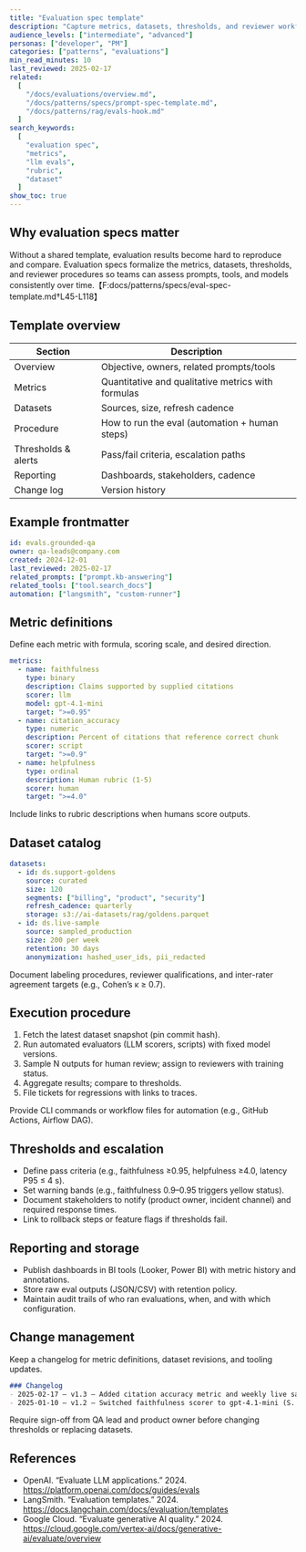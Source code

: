 ```yaml
---
title: "Evaluation spec template"
description: "Capture metrics, datasets, thresholds, and reviewer workflows so AI teams can run consistent evaluations."
audience_levels: ["intermediate", "advanced"]
personas: ["developer", "PM"]
categories: ["patterns", "evaluations"]
min_read_minutes: 10
last_reviewed: 2025-02-17
related:
  [
    "/docs/evaluations/overview.md",
    "/docs/patterns/specs/prompt-spec-template.md",
    "/docs/patterns/rag/evals-hook.md"
  ]
search_keywords:
  [
    "evaluation spec",
    "metrics",
    "llm evals",
    "rubric",
    "dataset"
  ]
show_toc: true
---
```


## Why evaluation specs matter

Without a shared template, evaluation results become hard to reproduce and compare. Evaluation specs formalize the metrics, datasets, thresholds, and reviewer procedures so teams can assess prompts, tools, and models consistently over time.【F:docs/patterns/specs/eval-spec-template.md†L45-L118】

## Template overview

| Section | Description |
| --- | --- |
| Overview | Objective, owners, related prompts/tools |
| Metrics | Quantitative and qualitative metrics with formulas |
| Datasets | Sources, size, refresh cadence |
| Procedure | How to run the eval (automation + human steps) |
| Thresholds & alerts | Pass/fail criteria, escalation paths |
| Reporting | Dashboards, stakeholders, cadence |
| Change log | Version history |

## Example frontmatter

```yaml
id: evals.grounded-qa
owner: qa-leads@company.com
created: 2024-12-01
last_reviewed: 2025-02-17
related_prompts: ["prompt.kb-answering"]
related_tools: ["tool.search_docs"]
automation: ["langsmith", "custom-runner"]
```

## Metric definitions

Define each metric with formula, scoring scale, and desired direction.

```yaml
metrics:
  - name: faithfulness
    type: binary
    description: Claims supported by supplied citations
    scorer: llm
    model: gpt-4.1-mini
    target: ">=0.95"
  - name: citation_accuracy
    type: numeric
    description: Percent of citations that reference correct chunk
    scorer: script
    target: ">=0.9"
  - name: helpfulness
    type: ordinal
    description: Human rubric (1-5)
    scorer: human
    target: ">=4.0"
```

Include links to rubric descriptions when humans score outputs.

## Dataset catalog

```yaml
datasets:
  - id: ds.support-goldens
    source: curated
    size: 120
    segments: ["billing", "product", "security"]
    refresh_cadence: quarterly
    storage: s3://ai-datasets/rag/goldens.parquet
  - id: ds.live-sample
    source: sampled_production
    size: 200 per week
    retention: 30 days
    anonymization: hashed_user_ids, pii_redacted
```

Document labeling procedures, reviewer qualifications, and inter-rater agreement targets (e.g., Cohen’s κ ≥ 0.7).

## Execution procedure

1. Fetch the latest dataset snapshot (pin commit hash).
2. Run automated evaluators (LLM scorers, scripts) with fixed model versions.
3. Sample N outputs for human review; assign to reviewers with training status.
4. Aggregate results; compare to thresholds.
5. File tickets for regressions with links to traces.

Provide CLI commands or workflow files for automation (e.g., GitHub Actions, Airflow DAG).

## Thresholds and escalation

- Define pass criteria (e.g., faithfulness ≥0.95, helpfulness ≥4.0, latency P95 ≤ 4 s).
- Set warning bands (e.g., faithfulness 0.9–0.95 triggers yellow status).
- Document stakeholders to notify (product owner, incident channel) and required response times.
- Link to rollback steps or feature flags if thresholds fail.

## Reporting and storage

- Publish dashboards in BI tools (Looker, Power BI) with metric history and annotations.
- Store raw eval outputs (JSON/CSV) with retention policy.
- Maintain audit trails of who ran evaluations, when, and with which configuration.

## Change management

Keep a changelog for metric definitions, dataset revisions, and tooling updates.

```markdown
### Changelog
- 2025-02-17 — v1.3 — Added citation accuracy metric and weekly live sample (M. Gomez)
- 2025-01-10 — v1.2 — Switched faithfulness scorer to gpt-4.1-mini (S. Patel)
```

Require sign-off from QA lead and product owner before changing thresholds or replacing datasets.

## References

- OpenAI. “Evaluate LLM applications.” 2024. <https://platform.openai.com/docs/guides/evals>
- LangSmith. “Evaluation templates.” 2024. <https://docs.langchain.com/docs/evaluation/templates>
- Google Cloud. “Evaluate generative AI quality.” 2024. <https://cloud.google.com/vertex-ai/docs/generative-ai/evaluate/overview>

